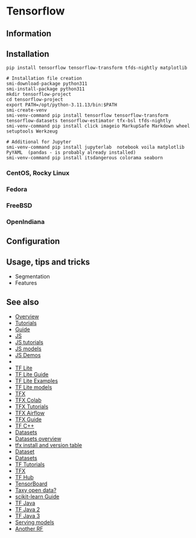 # Tensorflow

## Information

## Installation

```shell
pip install tensorflow tensorflow-transform tfds-nightly matplotlib

# Installation file creation
smi-download-package python311
smi-install-package python311
mkdir tensorflow-project
cd tensorflow-project
export PATH=/opt/python-3.11.13/bin:$PATH
smi-create-venv
smi-venv-command pip install tensorflow tensorflow-transform tensorflow-datasets tensorflow-estimator tfx-bsl tfds-nightly
smi-venv-command pip install click imageio MarkupSafe Markdown wheel setuptools Werkzeug

# Additional for Jupyter
smi-venv-command pip install jupyterlab  notebook voila matplotlib  PyYAML  (pandas - is probably already installed)
smi-venv-command pip install itsdangerous colorama seaborn
```

### CentOS, Rocky Linux

### Fedora

### FreeBSD

### OpenIndiana

## Configuration

## Usage, tips and tricks

* Segmentation
* Features

## See also

* [Overview](https://www.tensorflow.org/overview)
* [Tutorials](https://www.tensorflow.org/tutorials)
* [Guide](https://www.tensorflow.org/guide)
* [JS](https://www.tensorflow.org/js)
* [JS tutorials](https://www.tensorflow.org/js/tutorials)
* [JS models](https://www.tensorflow.org/js/models)
* [JS Demos](https://www.tensorflow.org/js/demos)
* [](https://www.tensorflow.org/install/source#tested_build_configurations)
* [TF Lite](https://www.tensorflow.org/lite)
* [TF Lite Guide](https://www.tensorflow.org/lite/guide)
* [TF Lite Examples](https://www.tensorflow.org/lite/examples)
* [TF Lite models](https://www.tensorflow.org/lite/models)
* [TFX](https://www.tensorflow.org/tfx)
* [TFX Colab](https://colab.research.google.com/github/tensorflow/tfx/blob/master/docs/tutorials/tfx/penguin_simple.ipynb)
* [TFX Tutorials](https://www.tensorflow.org/tfx/tutorials)
* [TFX Airflow](https://www.tensorflow.org/tfx/tutorials/tfx/airflow_workshop)
* [TFX Guide](https://www.tensorflow.org/tfx/guide)
* [TF C++](https://www.tensorflow.org/api_docs/cc)
* [Datasets](https://www.tensorflow.org/datasets)
* [Datasets overview](https://www.tensorflow.org/datasets/overview)
* [tfx install and version table](https://www.tensorflow.org/tfx/transform/install)
* [Dataset](https://www.tensorflow.org/api_docs/python/tf/data/Dataset)
* [Datasets](https://www.tensorflow.org/datasets/overview#load_a_dataset)
* [TF Tutorials](https://www.tensorflow.org/tutorials/)
* [TFX](https://www.youtube.com/watch?v=y4ryf7t2u4U)
* [TF Hub](https://www.tensorflow.org/hub)
* [TensorBoard](https://tensorboard.dev/)
* [Taxy open data?](https://data.cityofchicago.org/Transportation/Taxi-Trips/wrvz-psew)
* [scikit-learn Guide](https://scikit-learn.org/stable/user_guide.html#user-guide)
* [TF Java](https://www.youtube.com/watch?v=qTN8vwAIo-c)
* [TF Java 2](https://www.youtube.com/watch?v=lft_MXAldmE)
* [TF Java 3](https://www.youtube.com/watch?v=ljuf1mYqAIE)
* [Serving models](https://www.tensorflow.org/tfx/guide/serving)
* [Another RF](https://www.youtube.com/watch?v=tPYj3fFJGjk)
